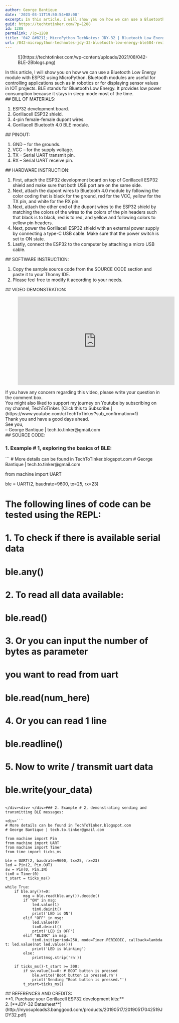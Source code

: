 ```yaml
---
author: George Bantique
date: '2023-03-11T19:50:54+08:00'
excerpt: In this article, I will show you on how we can use a Bluetooth Low Energy module with ESP32 using MicroPython. Bluetooth modules are useful for controlling applications such as in robotics or for displaying sensor values in IOT projects. BLE stands for Bluetooth Low Energy. It provides low power consumption because it stays in sleep mode most of the time.
guid: https://techtotinker.com/?p=1288
id: 1288
permalink: /?p=1288
title: '042 &#8211; MicroPython TechNotes: JDY-32 | Bluetooth Low Energy BLE'
url: /042-micropython-technotes-jdy-32-bluetooth-low-energy-ble584-revision-v1-042-8211-MicroPython-TechNotes-JDY-32-Bluetooth-Low-Energy-BLE
---
```



<figure class="wp-block-image size-full">![](https://techtotinker.com/wp-content/uploads/2021/08/042-BLE-2Bblogs.png)</figure><div> </div>In this article, I will show you on how we can use a Bluetooth Low Energy module with ESP32 using MicroPython. Bluetooth modules are useful for controlling applications such as in robotics or for displaying sensor values in IOT projects. BLE stands for Bluetooth Low Energy. It provides low power consumption because it stays in sleep mode most of the time.

<div> </div>## BILL OF MATERIALS:

1. ESP32 development board.
2. Gorillacell ESP32 shield.
3. 4-pin female-female dupont wires.
4. Gorillacell Bluetooth 4.0 BLE module.

<div> </div>## PINOUT:

1. GND – for the grounds.
2. VCC – for the supply voltage.
3. TX – Serial UART transmit pin.
4. RX – Serial UART receive pin.

<div> </div>## HARDWARE INSTRUCTION:

1. First, attach the ESP32 development board on top of Gorillacell ESP32 shield and make sure that both USB port are on the same side.
2. Next, attach the dupont wires to Bluetooth 4.0 module by following the color coding that is black for the ground, red for the VCC, yellow for the TX pin, and white for the RX pin.
3. Next, attach the other end of the dupont wires to the ESP32 shield by matching the colors of the wires to the colors of the pin headers such that black is to black, red is to red, and yellow and following colors to yellow pin headers.
4. Next, power the Gorillacell ESP32 shield with an external power supply by connecting a type-C USB cable. Make sure that the power switch is set to ON state.
5. Lastly, connect the ESP32 to the computer by attaching a micro USB cable.

<div> </div>## SOFTWARE INSTRUCTION:

1. Copy the sample source code from the SOURCE CODE section and paste it to your Thonny IDE.
2. Please feel free to modify it according to your needs.

<div> </div>## VIDEO DEMONSTRATION:

<figure class="wp-block-embed is-type-video is-provider-youtube wp-block-embed-youtube wp-embed-aspect-16-9 wp-has-aspect-ratio"><div class="wp-block-embed__wrapper"><iframe allow="accelerometer; autoplay; clipboard-write; encrypted-media; gyroscope; picture-in-picture; web-share" allowfullscreen="" frameborder="0" height="281" loading="lazy" src="https://www.youtube.com/embed/p5JzDTXKByE?feature=oembed" title="042 - MicroPython TechNotes: JDY-32 | Bluetooth Low Energy | BLE" width="500"></iframe></div></figure><div> </div><div>If you have any concern regarding this video, please write your question in the comment box.</div><div> </div><div>You might also liked to support my journey on Youtube by subscribing on my channel, TechToTinker. [Click this to Subscribe.](https://www.youtube.com/c/TechToTinker?sub_confirmation=1)</div><div> </div><div>Thank you and have a good days ahead.</div><div> </div><div>See you,</div><div>– George Bantique | tech.to.tinker@gmail.com</div><div> </div>## SOURCE CODE:

### 1. Example # 1, exploring the basics of BLE:

<div>```
# More details can be found in TechToTinker.blogspot.com 
# George Bantique | tech.to.tinker@gmail.com

from machine import UART

ble = UART(2, baudrate=9600, tx=25, rx=23)

# The following lines of code can be tested using the REPL:
# 1. To check if there is available serial data
# ble.any()
# 2. To read all data available:
# ble.read()
# 3. Or you can input the number of bytes as parameter
#    you want to read from uart
# ble.read(num_here)
# 4. Or you can read 1 line
# ble.readline()
# 5. Now to write / transmit uart data
# ble.write(your_data)

```

</div><div> </div>### 2. Example # 2, demonstrating sending and transmitting BLE messages:

<div>```
# More details can be found in TechToTinker.blogspot.com 
# George Bantique | tech.to.tinker@gmail.com

from machine import Pin
from machine import UART
from machine import Timer
from time import ticks_ms

ble = UART(2, baudrate=9600, tx=25, rx=23)
led = Pin(2, Pin.OUT)
sw = Pin(0, Pin.IN)
tim0 = Timer(0)
t_start = ticks_ms()

while True:
    if ble.any()!=0:
        msg = ble.read(ble.any()).decode()
        if "ON" in msg:
            led.value(1)
            tim0.deinit()
            print('LED is ON')
        elif "OFF" in msg:
            led.value(0)
            tim0.deinit()
            print('LED is OFF')
        elif "BLINK" in msg:
            tim0.init(period=250, mode=Timer.PERIODIC, callback=lambda t: led.value(not led.value()))
            print('LED is blinking')
        else:
            print(msg.strip('rn'))
            
    if ticks_ms()-t_start >= 300:
        if sw.value()==0: # BOOT button is pressed
            ble.write('Boot button is pressed.rn')
            print('Sending "Boot button is pressed."')
        t_start=ticks_ms()

```

</div><div> </div>## REFERENCES AND CREDITS:

<div style="text-align: left;">**1. Purchase your Gorillacell ESP32 development kits:**</div><div style="text-align: left;"> <http://gorillacell.kr/></div><div> </div><div style="text-align: left;">2. [**JDY-32 Datasheet**](http://myosuploads3.banggood.com/products/20190517/20190517042519JDY32.pdf)</div>